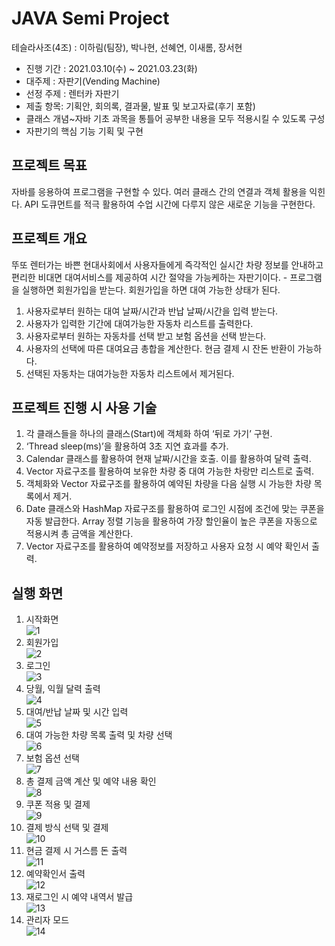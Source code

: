 # JAVA Semi Project  

테슬라사조(4조) : 이하림(팀장), 박나현, 선혜연, 이새롬, 장서현
- 진행 기간 : 2021.03.10(수) ~ 2021.03.23(화)
- 대주제 : 자판기(Vending Machine)
- 선정 주제 : 렌터카 자판기 
- 제출 항목: 기획안, 회의록, 결과물, 발표 및 보고자료(후기 포함)
- 클래스 개념~자바 기초 과목을 통틀어 공부한 내용을 모두 적용시킬 수 있도록 구성
- 자판기의 핵심 기능 기획 및 구현  
  
## 프로젝트 목표
자바를 응용하여 프로그램을 구현할 수 있다. 여러 클래스 간의 연결과 객체 활용을 익힌다. API 도큐먼트를 적극 활용하여 수업 시간에 다루지 않은 새로운 기능을 구현한다.   
  
## 프로젝트 개요
뚜또 렌터가는 바쁜 현대사회에서 사용자들에게 즉각적인 실시간 차량 정보를 안내하고 편리한 비대면 대여서비스를 제공하여 시간 절약을 가능케하는 자판기이다. - 프로그램을 실행하면 회원가입을 받는다. 회원가입을 하면 대여 가능한 상태가 된다.

1. 사용자로부터 원하는 대여 날짜/시간과 반납 날짜/시간을 입력 받는다.
2. 사용자가 입력한 기간에 대여가능한 자동차 리스트를 출력한다.
3. 사용자로부터 원하는 자동차를 선택 받고 보험 옵션을 선택 받는다.
4. 사용자의 선택에 따른 대여요금 총합을 계산한다. 현금 결제 시 잔돈 반환이 가능하다.
5. 선택된 자동차는 대여가능한 자동차 리스트에서 제거된다.

## 프로젝트 진행 시 사용 기술
1. 각 클래스들을 하나의 클래스(Start)에 객체화 하여 ‘뒤로 가기’ 구현.
2. ‘Thread sleep(ms)’을 활용하여 3초 지연 효과를 추가.
3. Calendar 클래스를 활용하여 현재 날짜/시간을 호출. 이를 활용하여 달력 출력.
4. Vector 자료구조를 활용하여 보유한 차량 중 대여 가능한 차랑만 리스트로 출력.
5. 객체화와 Vector 자료구조를 활용하여 예약된 차량을 다음 실행 시 가능한 차량 목록에서 제거.
6. Date 클래스와 HashMap 자료구조를 활용하여 로그인 시점에 조건에 맞는 쿠폰을 자동 발급한다. Array 정렬 기능을 활용하여 가장 할인율이 높은 쿠폰을 자동으로 적용시켜 총 금액을 계산한다.
7. Vector 자료구조를 활용하여 예약정보를 저장하고 사용자 요청 시 예약 확인서 출력.  
## 실행 화면
1. 시작화면    
![1](https://user-images.githubusercontent.com/82256410/131675574-407ede00-ed3a-4188-a9a7-4a19fa5b865a.png)
2. 회원가입  
![2](https://user-images.githubusercontent.com/82256410/131675979-b04ebc30-4698-4f61-a6e6-2a7d7edac45f.png)
3. 로그인  
![3](https://user-images.githubusercontent.com/82256410/131675994-c01e39a4-6732-4ec6-b4a6-19842d153bf5.png)
4. 당월, 익월 달력 출력  
![4](https://user-images.githubusercontent.com/82256410/131676004-c7af0718-4b5d-466a-bcac-327577c490ae.png)
5. 대여/반납 날짜 및 시간 입력  
![5](https://user-images.githubusercontent.com/82256410/131676015-dbe8d575-2480-40ca-b8c5-ed117234faf7.png)
6. 대여 가능한 차량 목록 출력 및 차량 선택  
![6](https://user-images.githubusercontent.com/82256410/131676023-38bd1f62-1b3d-4bc0-9a31-a18e5106968f.png)
7. 보험 옵션 선택  
![7](https://user-images.githubusercontent.com/82256410/131676035-746102f9-bd13-4f83-a640-dcf03d5703d3.png)
8. 총 결제 금액 계산 및 예약 내용 확인  
![8](https://user-images.githubusercontent.com/82256410/131676044-39ab0996-01e8-4f09-a999-5220e4f5c6dc.png)
9. 쿠폰 적용 및 결제  
![9](https://user-images.githubusercontent.com/82256410/131676052-b8145d68-5afd-4971-85a3-ef25096f9a10.png)
10. 결제 방식 선택 및 결제  
![10](https://user-images.githubusercontent.com/82256410/131676061-f66d27a9-09ac-4bdd-bdee-26c43582853d.png)
11. 현금 결제 시 거스름 돈 출력  
![11](https://user-images.githubusercontent.com/82256410/131676068-01795bf6-b8af-40db-8a2e-b19b106e46a2.png)
12. 예약확인서 출력  
![12](https://user-images.githubusercontent.com/82256410/131676075-7d781587-7f66-44ba-8eb2-fd768f701955.png)
13. 재로그인 시 예약 내역서 발급  
![13](https://user-images.githubusercontent.com/82256410/131676079-cde6cfea-4749-4e38-b474-83c2d8b293ad.png)
14. 관리자 모드  
![14](https://user-images.githubusercontent.com/82256410/131676087-a03a5a95-d3d9-4973-a87b-e2a8f9e9cfb2.png)
